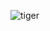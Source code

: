 ![tiger](https://www.google.com/url?sa=i&source=images&cd=&ved=2ahUKEwi85LPc25bkAhVvrlkKHdYaBeIQjRx6BAgBEAQ&url=https%3A%2F%2Fwww.washingtonpost.com%2Fscience%2F2019%2F02%2F12%2Fwoman-crept-into-an-abandoned-house-smoke-weed-she-found-caged-tiger-instead%2F&psig=AOvVaw33NKtbz8Xmvz2d_-mbJ0P8&ust=1566571486696205)
